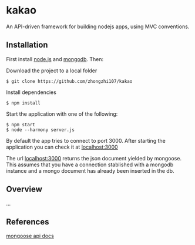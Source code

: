 # kakao

An API-driven framework for building nodejs apps, using MVC conventions.

## Installation

First install [node.js](http://nodejs.org/) and [mongodb](http://www.mongodb.org/downloads). Then:

Download the project to a local folder
```
$ git clone https://github.com/zhongzhi107/kakao
```
Install dependencies
```
$ npm install
```

Start the application with one of the following:
```
$ npm start
$ node --harmony server.js
```
By default the app tries to connect to port 3000. After starting the application you can check it at [localhost:3000](http://localhost:3000)

The url [localhost:3000](http://localhost:3000) returns the json document yielded by mongoose. This assumes that you have a connection stablished with a mongodb instance and a mongo document has already been inserted in the db.

## Overview
...

## References

[mongoose api docs](http://mongoosejs.com/docs/unstable/docs/)
